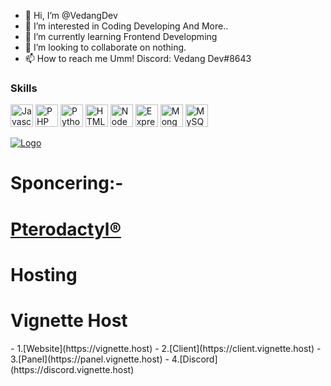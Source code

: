 - 👋 Hi, I’m @VedangDev
- 👀 I’m interested in Coding Developing And More..
- 🌱 I’m currently learning Frontend Developming
- 💞️ I’m looking to collaborate on nothing.
- 📫 How to reach me Umm! Discord: Vedang Dev#8643

<!---
VedangDev/VedangDev is a ✨ special ✨ repository because its `README.md` (this file) appears on your GitHub profile.
You can click the Preview link to take a look at your changes.
--->


### Skills

<p align="left">
<a href="https://developer.mozilla.org/en-US/docs/Web/JavaScript" target="_blank" rel="noreferrer"><img src="https://raw.githubusercontent.com/danielcranney/readme-generator/main/public/icons/skills/javascript-colored.svg" width="36" height="36" alt="Javascript" /></a>
<a href="https://www.php.net/" target="_blank" rel="noreferrer"><img src="https://raw.githubusercontent.com/danielcranney/readme-generator/main/public/icons/skills/php-colored.svg" width="36" height="36" alt="PHP" /></a>
<a href="https://www.python.org/" target="_blank" rel="noreferrer"><img src="https://raw.githubusercontent.com/danielcranney/readme-generator/main/public/icons/skills/python-colored.svg" width="36" height="36" alt="Python" /></a>
<a href="https://developer.mozilla.org/en-US/docs/Glossary/HTML5" target="_blank" rel="noreferrer"><img src="https://raw.githubusercontent.com/danielcranney/readme-generator/main/public/icons/skills/html5-colored.svg" width="36" height="36" alt="HTML5" /></a>
<a href="https://nodejs.org/en/" target="_blank" rel="noreferrer"><img src="https://raw.githubusercontent.com/danielcranney/readme-generator/main/public/icons/skills/nodejs-colored.svg" width="36" height="36" alt="NodeJS" /></a>
<a href="https://expressjs.com/" target="_blank" rel="noreferrer"><img src="https://raw.githubusercontent.com/danielcranney/readme-generator/main/public/icons/skills/express-colored.svg" width="36" height="36" alt="Express" /></a>
<a href="https://www.mongodb.com/" target="_blank" rel="noreferrer"><img src="https://raw.githubusercontent.com/danielcranney/readme-generator/main/public/icons/skills/mongodb-colored.svg" width="36" height="36" alt="MongoDB" /></a>
<a href="https://www.mysql.com/" target="_blank" rel="noreferrer"><img src="https://raw.githubusercontent.com/danielcranney/readme-generator/main/public/icons/skills/mysql-colored.svg" width="36" height="36" alt="MySQL" /></a>
</p
  
  <a href="https://discord.gg/877zvBf5EP"><img src="https://cdn.discordapp.com/icons/978228464920432670/066f0e3a8f31eca960dd86f1a8fba279.png" alt="Logo"></a>

# Sponcering:-
# [Pterodactyl®](https://pterodactyl.io)

# Hosting
 <h1>Vignette Host</h1>
- 1.[Website](https://vignette.host) 
- 2.[Client](https://client.vignette.host) 
- 3.[Panel](https://panel.vignette.host) 
- 4.[Discord](https://discord.vignette.host) 
